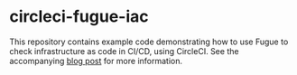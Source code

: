 # circleci-fugue-iac

This repository contains example code demonstrating how to use Fugue to check infrastructure as code in CI/CD, using CircleCI. See the accompanying [blog post](https://www.fugue.co/blog/using-fugue-to-check-the-security-of-fugues-infrastructure-as-code) for more information.